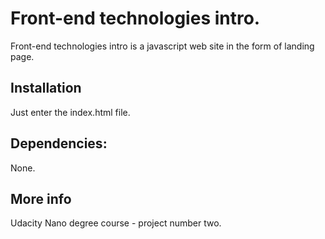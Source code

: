                                                                               
# Front-end technologies intro.

Front-end technologies intro is a javascript web site in
 the form of landing page.

## Installation

Just enter the index.html file.

## Dependencies:

None.


## More info
Udacity Nano degree course - project number two. 